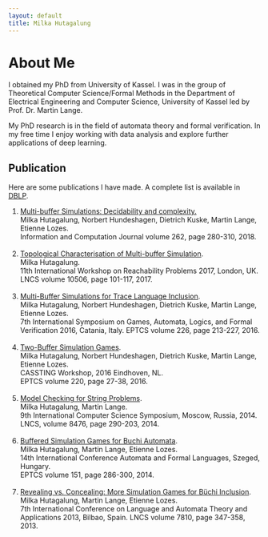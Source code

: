 ```yaml
---
layout: default
title: Milka Hutagalung
---
```

# About Me
I obtained my PhD from University of Kassel.
I was in the group of Theoretical Computer Science/Formal Methods 
in the Department of Electrical Engineering and Computer Science, University of Kassel
led by Prof. Dr. Martin Lange. 

My PhD research  is in the field of automata theory and formal verification.
In my free time I enjoy working with data analysis and explore further
applications of deep learning.

## Publication

Here are some publications I have made. A complete list is available in [DBLP](https://dblp.org/pers/hd/h/Hutagalung:Milka).

1. [Multi-buffer Simulations: Decidability and complexity.](https://www.sciencedirect.com/science/article/pii/S0890540118301317?via%3Dihub) <br/>  Milka Hutagalung, Norbert Hundeshagen, Dietrich Kuske, Martin Lange, Etienne Lozes. <br/> Information and Computation Journal volume 262, page 280-310, 2018. <br/>  <br/> 
2. [Topological Characterisation of Multi-buffer Simulation](https://link.springer.com/chapter/10.1007%2F978-3-319-67089-8_8). <br/>  Milka Hutagalung. <br/>    11th International Workshop on Reachability Problems 2017, London, UK. <br/> LNCS  volume 10506, page 101-117, 2017.<br/>  <br/> 
3. [Multi-Buffer Simulations for Trace Language Inclusion](https://arxiv.org/abs/1609.04098). <br/>  Milka Hutagalung, Norbert Hundeshagen, Dietrich Kuske, Martin Lange, Etienne Lozes. <br/>  7th International Symposium on Games, Automata, Logics, and Formal Verification 2016, Catania, Italy.  EPTCS volume 226,  page 213-227, 2016. <br/>  <br/> 
4. [Two-Buffer Simulation Games](https://arxiv.org/abs/1608.00654).  <br/> Milka Hutagalung, Norbert Hundeshagen, Dietrich Kuske, Martin Lange, Etienne Lozes.<br/>  CASSTING Workshop, 2016 Eindhoven, NL. <br/>  EPTCS volume 220, page  27-38, 2016. <br/>  <br/> 
5. [Model Checking for String Problems](https://link.springer.com/chapter/10.1007%2F978-3-319-06686-8_15). <br/> Milka Hutagalung, Martin Lange.<br/>  9th International Computer Science Symposium, Moscow, Russia, 2014. <br/> LNCS, volume 8476, page 290-203, 2014.<br/>  <br/> 
6. [Buffered Simulation Games for Buchi Automata](https://arxiv.org/abs/1405.5609v1).<br/>  Milka Hutagalung, Martin Lange, Etienne Lozes.<br/>  14th International Conference Automata and Formal Languages, Szeged, Hungary. <br/> EPTCS volume 151, page 286-300, 2014. <br/>  <br/> 
7. [Revealing vs. Concealing: More Simulation Games for Büchi Inclusion](https://link.springer.com/chapter/10.1007%2F978-3-642-37064-9_31). <br/> Milka Hutagalung, Martin Lange, Etienne Lozes. <br/> 7th International Conference on Language and Automata Theory and Applications 2013, Bilbao, Spain. LNCS  volume 7810,  page  347-358, 2013.
